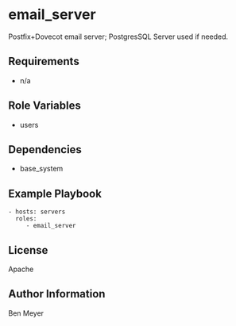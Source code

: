 email_server
=========

Postfix+Dovecot email server; PostgresSQL Server used if needed.

Requirements
------------

* n/a

Role Variables
--------------

* users

Dependencies
------------

* base_system

Example Playbook
----------------

    - hosts: servers
      roles:
         - email_server

License
-------

Apache

Author Information
------------------

Ben Meyer
